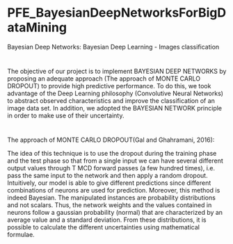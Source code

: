 # PFE_BayesianDeepNetworksForBigDataMining
Bayesian Deep Networks:
Bayesian Deep Learning - Images classification 
#
The objective of our project is to implement BAYESIAN DEEP NETWORKS by proposing an adequate approach (The approach of MONTE CARLO DROPOUT) to provide high predictive performance. To do this, we took advantage of the Deep Learning philosophy (Convolutive Neural Networks) to abstract observed characteristics and improve the classification of an image data set. In addition, we adopted the BAYESIAN NETWORK principle in order to make use of their uncertainty.
#
The approach of MONTE CARLO DROPOUT(Gal and Ghahramani, 2016):

The idea of this technique is to use the dropout during  the training phase and the test phase so that from a single input we can have several different output values through T MCD forward passes (a few hundred times), i.e. pass the same input to the network and then apply a random dropout. Intuitively, our model is able to give different predictions since different combinations of neurons are used for prediction. Moreover, this method is indeed Bayesian.
The manipulated instances are probability distributions and not scalars. Thus, the network weights and the values contained in neurons follow a gaussian probability (normal) that are characterized by an average value and a standard deviation. From these distributions, it is possible to calculate the different uncertainties using mathematical formulae. 
